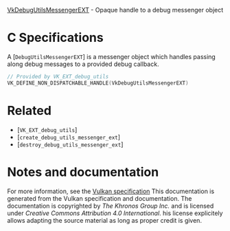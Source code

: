 [VkDebugUtilsMessengerEXT](https://www.khronos.org/registry/vulkan/specs/1.3-extensions/man/html/VkDebugUtilsMessengerEXT.html) - Opaque handle to a debug messenger object

# C Specifications
A [`DebugUtilsMessengerEXT`] is a messenger object which handles passing
along debug messages to a provided debug callback.
```c
// Provided by VK_EXT_debug_utils
VK_DEFINE_NON_DISPATCHABLE_HANDLE(VkDebugUtilsMessengerEXT)
```

# Related
- [`VK_EXT_debug_utils`]
- [`create_debug_utils_messenger_ext`]
- [`destroy_debug_utils_messenger_ext`]

# Notes and documentation
For more information, see the [Vulkan specification](https://www.khronos.org/registry/vulkan/specs/1.3-extensions/html/vkspec.html)
This documentation is generated from the Vulkan specification and documentation.
The documentation is copyrighted by *The Khronos Group Inc.* and is licensed under *Creative Commons Attribution 4.0 International*.
his license explicitely allows adapting the source material as long as proper credit is given.
        